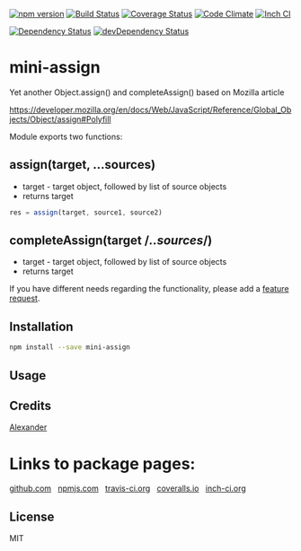 [![npm version](https://badge.fury.io/js/mini-assign.svg)](http://badge.fury.io/js/mini-assign)
[![Build Status](https://travis-ci.org/alykoshin/mini-assign.svg)](https://travis-ci.org/alykoshin/mini-assign)
[![Coverage Status](https://coveralls.io/repos/alykoshin/mini-assign/badge.svg?branch=master&service=github)](https://coveralls.io/github/alykoshin/mini-assign?branch=master)
[![Code Climate](https://codeclimate.com/github/alykoshin/mini-assign/badges/gpa.svg)](https://codeclimate.com/github/alykoshin/mini-assign)
[![Inch CI](https://inch-ci.org/github/alykoshin/mini-assign.svg?branch=master)](https://inch-ci.org/github/alykoshin/mini-assign)

[![Dependency Status](https://david-dm.org/alykoshin/mini-assign/status.svg)](https://david-dm.org/alykoshin/mini-assign#info=dependencies)
[![devDependency Status](https://david-dm.org/alykoshin/mini-assign/dev-status.svg)](https://david-dm.org/alykoshin/mini-assign#info=devDependencies)


# mini-assign

Yet another Object.assign() and completeAssign() based on Mozilla article

https://developer.mozilla.org/en/docs/Web/JavaScript/Reference/Global_Objects/Object/assign#Polyfill

Module exports two functions:

## assign(target, ...sources)
- target - target object, followed by list of source objects
- returns target
 
```js
res = assign(target, source1, source2)
```

## completeAssign(target /*..sources*/)
- target - target object, followed by list of source objects
- returns target



If you have different needs regarding the functionality, please add a [feature request](https://github.com/alykoshin/mini-assign/issues).


## Installation

```sh
npm install --save mini-assign
```

## Usage


## Credits
[Alexander](https://github.com/alykoshin/)


# Links to package pages:

[github.com](https://github.com/alykoshin/mini-assign) &nbsp; [npmjs.com](https://www.npmjs.com/package/mini-assign) &nbsp; [travis-ci.org](https://travis-ci.org/alykoshin/mini-assign) &nbsp; [coveralls.io](https://coveralls.io/github/alykoshin/mini-assign) &nbsp; [inch-ci.org](https://inch-ci.org/github/alykoshin/mini-assign)


## License

MIT
